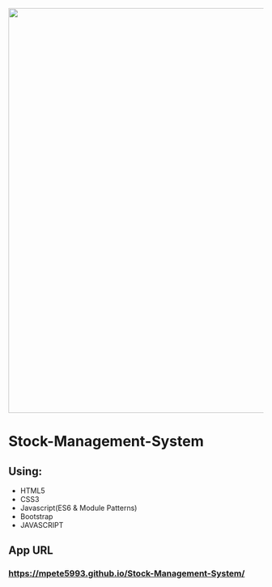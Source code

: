 <p align="center"><a href="https://mpete5993.github.io/Stock-Management-System/" target="_blank"><img src="https://mpete5993.github.io/Stock-Management-System/Images/demo.png" width="800"></a></p>

# Stock-Management-System

## Using:

- HTML5
- CSS3
- Javascript(ES6 & Module Patterns)
- Bootstrap
- JAVASCRIPT

## App URL

### https://mpete5993.github.io/Stock-Management-System/
